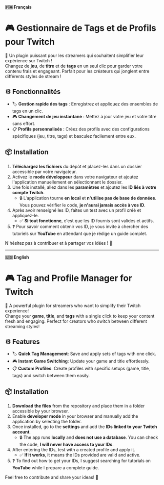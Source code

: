**🇫🇷 Français**  
# 🎮 Gestionnaire de Tags et de Profils pour Twitch  
🚀 Un plugin puissant pour les streamers qui souhaitent simplifier leur expérience sur Twitch !  
Changez de **jeu**, de **titre** et de **tags** en un seul clic pour garder votre contenu frais et engageant. Parfait pour les créateurs qui jonglent entre différents styles de stream !  

## ⚙️ Fonctionnalités  
- 🏷️ **Gestion rapide des tags** : Enregistrez et appliquez des ensembles de tags en un clic.  
- 🎮 **Changement de jeu instantané** : Mettez à jour votre jeu et votre titre sans effort.  
- 📋 **Profils personnalisés** : Créez des profils avec des configurations spécifiques (jeu, titre, tags) et basculez facilement entre eux.  

## 📦 Installation  
1. **Téléchargez les fichiers** du dépôt et placez-les dans un dossier accessible par votre navigateur.  
2. Activez le **mode développeur** dans votre navigateur et ajoutez l'application manuellement en sélectionnant le dossier.  
3. Une fois installé, allez dans les **paramètres** et ajoutez les **ID liés à votre compte Twitch**.  
   - 🔒 L'application tourne **en local** et **n'utilise pas de base de données**. Vous pouvez vérifier le code, **je n'aurai jamais accès à vos ID**.  
4. Après avoir renseigné les ID, faites un test avec un profil créé et appliquez-le.  
   - ✅ **Si tout fonctionne**, c'est que les ID fournis sont valides et actifs.  
5. ❓ Pour savoir comment obtenir vos ID, je vous invite à chercher des tutoriels sur **YouTube** en attendant que je rédige un guide complet.  

N'hésitez pas à contribuer et à partager vos idées ! 🤩  

---

**🇺🇸 English**  
# 🎮 Tag and Profile Manager for Twitch  
🚀 A powerful plugin for streamers who want to simplify their Twitch experience!  
Change your **game**, **title**, and **tags** with a single click to keep your content fresh and engaging. Perfect for creators who switch between different streaming styles!  

## ⚙️ Features  
- 🏷️ **Quick Tag Management**: Save and apply sets of tags with one click.  
- 🎮 **Instant Game Switching**: Update your game and title effortlessly.  
- 📋 **Custom Profiles**: Create profiles with specific setups (game, title, tags) and switch between them easily.  

## 📦 Installation  
1. **Download the files** from the repository and place them in a folder accessible by your browser.  
2. Enable **developer mode** in your browser and manually add the application by selecting the folder.  
3. Once installed, go to the **settings** and add the **IDs linked to your Twitch account**.  
   - 🔒 The app runs **locally** and **does not use a database**. You can check the code, **I will never have access to your IDs**.  
4. After entering the IDs, test with a created profile and apply it.  
   - ✅ **If it works**, it means the IDs provided are valid and active.  
5. ❓ To find out how to get your IDs, I suggest searching for tutorials on **YouTube** while I prepare a complete guide.  

Feel free to contribute and share your ideas! 🤩  
